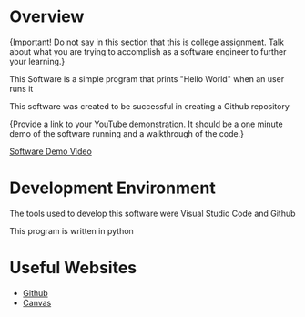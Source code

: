 # Overview

{Important!  Do not say in this section that this is college assignment.  Talk about what you are trying to accomplish as a software engineer to further your learning.}

This Software is a simple program that prints "Hello World" when an user runs it

This software was created to be successful in creating a Github repository

{Provide a link to your YouTube demonstration.  It should be a one minute demo of the software running and a walkthrough of the code.}

[Software Demo Video](https://youtu.be/gSGaNauYG_0)

# Development Environment

The tools used to develop this software were Visual Studio Code and Github

This program is written in python

# Useful Websites

* [Github](https://byui-cse.github.io/cse310-course/lesson01/01-prove.html)
* [Canvas](https://byui.instructure.com/courses/176222/assignments/7999181?module_item_id=22340950)